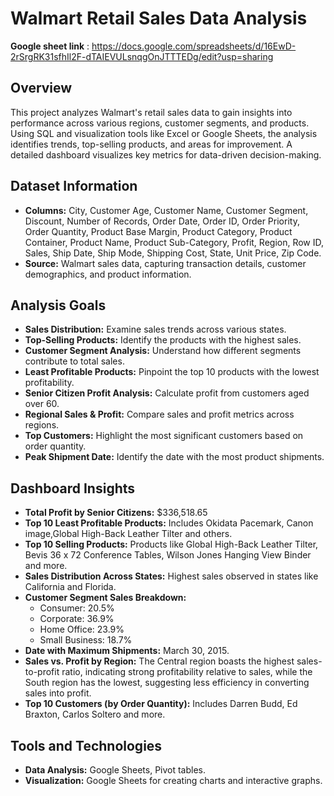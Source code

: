 # Walmart Retail Sales Data Analysis
**Google sheet link** : https://docs.google.com/spreadsheets/d/16EwD-2rSrgRK31sfhIl2F-dTAIEVULsnqgOnJTTTEDg/edit?usp=sharing
## Overview
This project analyzes Walmart's retail sales data to gain insights into performance across various regions, customer segments, and products. Using SQL and visualization tools like Excel or Google Sheets, the analysis identifies trends, top-selling products, and areas for improvement. A detailed dashboard visualizes key metrics for data-driven decision-making.

## Dataset Information
- **Columns:** City, Customer Age, Customer Name, Customer Segment, Discount, Number of Records, Order Date, Order ID, Order Priority, Order Quantity, Product Base Margin, Product Category, Product Container, Product Name, Product Sub-Category, Profit, Region, Row ID, Sales, Ship Date, Ship Mode, Shipping Cost, State, Unit Price, Zip Code.
- **Source:** Walmart sales data, capturing transaction details, customer demographics, and product information.

## Analysis Goals
- **Sales Distribution:** Examine sales trends across various states.
- **Top-Selling Products:** Identify the products with the highest sales.
- **Customer Segment Analysis:** Understand how different segments contribute to total sales.
- **Least Profitable Products:** Pinpoint the top 10 products with the lowest profitability.
- **Senior Citizen Profit Analysis:** Calculate profit from customers aged over 60.
- **Regional Sales & Profit:** Compare sales and profit metrics across regions.
- **Top Customers:** Highlight the most significant customers based on order quantity.
- **Peak Shipment Date:** Identify the date with the most product shipments.

## Dashboard Insights
- **Total Profit by Senior Citizens:** $336,518.65
- **Top 10 Least Profitable Products:** Includes Okidata Pacemark, Canon image,Global High-Back Leather Tilter and others.
- **Top 10 Selling Products:** Products like Global High-Back Leather Tilter, Bevis 36 x 72 Conference Tables, Wilson Jones Hanging View Binder and more.
- **Sales Distribution Across States:** Highest sales observed in states like California and Florida.
- **Customer Segment Sales Breakdown:**
  - Consumer: 20.5%
  - Corporate: 36.9%
  - Home Office: 23.9%
  - Small Business: 18.7%
- **Date with Maximum Shipments:** March 30, 2015.
- **Sales vs. Profit by Region:** The Central region boasts the highest sales-to-profit ratio, indicating strong profitability relative to sales, while the South region has the lowest, suggesting less efficiency in converting sales into profit.
- **Top 10 Customers (by Order Quantity):** Includes Darren Budd, Ed Braxton, Carlos Soltero and more.

## Tools and Technologies
- **Data Analysis:** Google Sheets, Pivot tables.
- **Visualization:** Google Sheets for creating charts and interactive graphs.
